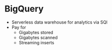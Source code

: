 # BigQuery
- Serverless data warehouse for analytics via SQl
- Pay for   
    - Gigabytes stored
    - Gigabytes scanned
    - Streaming inserts